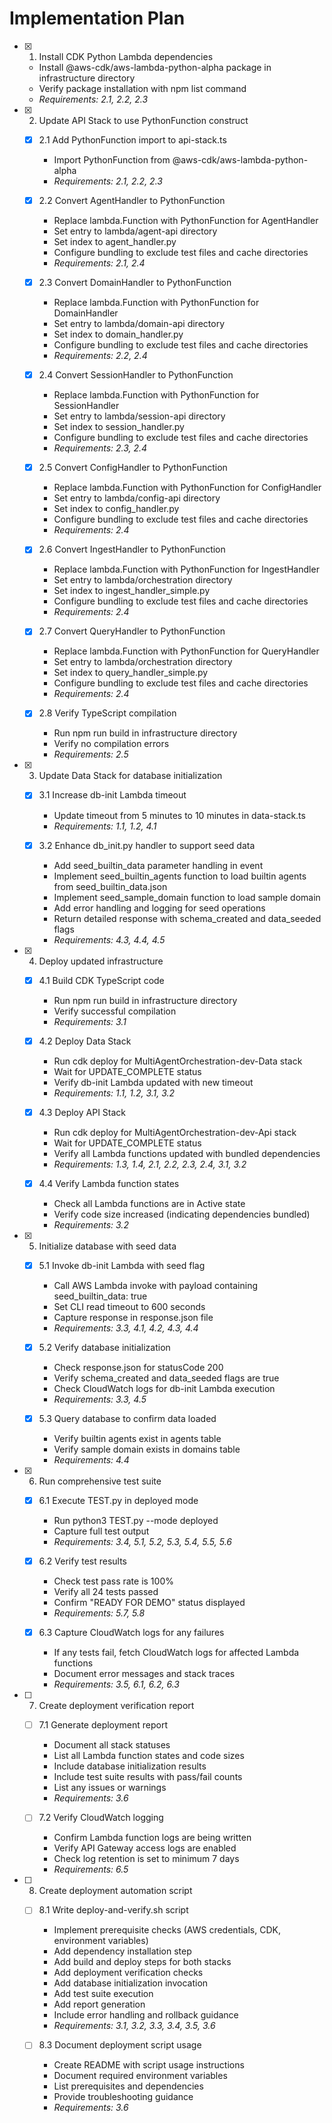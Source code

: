 # Implementation Plan

- [x] 1. Install CDK Python Lambda dependencies
  - Install @aws-cdk/aws-lambda-python-alpha package in infrastructure directory
  - Verify package installation with npm list command
  - _Requirements: 2.1, 2.2, 2.3_

- [x] 2. Update API Stack to use PythonFunction construct
  - [x] 2.1 Add PythonFunction import to api-stack.ts
    - Import PythonFunction from @aws-cdk/aws-lambda-python-alpha
    - _Requirements: 2.1, 2.2, 2.3_

  - [x] 2.2 Convert AgentHandler to PythonFunction
    - Replace lambda.Function with PythonFunction for AgentHandler
    - Set entry to lambda/agent-api directory
    - Set index to agent_handler.py
    - Configure bundling to exclude test files and cache directories
    - _Requirements: 2.1, 2.4_

  - [x] 2.3 Convert DomainHandler to PythonFunction
    - Replace lambda.Function with PythonFunction for DomainHandler
    - Set entry to lambda/domain-api directory
    - Set index to domain_handler.py
    - Configure bundling to exclude test files and cache directories
    - _Requirements: 2.2, 2.4_

  - [x] 2.4 Convert SessionHandler to PythonFunction
    - Replace lambda.Function with PythonFunction for SessionHandler
    - Set entry to lambda/session-api directory
    - Set index to session_handler.py
    - Configure bundling to exclude test files and cache directories
    - _Requirements: 2.3, 2.4_

  - [x] 2.5 Convert ConfigHandler to PythonFunction
    - Replace lambda.Function with PythonFunction for ConfigHandler
    - Set entry to lambda/config-api directory
    - Set index to config_handler.py
    - Configure bundling to exclude test files and cache directories
    - _Requirements: 2.4_

  - [x] 2.6 Convert IngestHandler to PythonFunction
    - Replace lambda.Function with PythonFunction for IngestHandler
    - Set entry to lambda/orchestration directory
    - Set index to ingest_handler_simple.py
    - Configure bundling to exclude test files and cache directories
    - _Requirements: 2.4_

  - [x] 2.7 Convert QueryHandler to PythonFunction
    - Replace lambda.Function with PythonFunction for QueryHandler
    - Set entry to lambda/orchestration directory
    - Set index to query_handler_simple.py
    - Configure bundling to exclude test files and cache directories
    - _Requirements: 2.4_

  - [x] 2.8 Verify TypeScript compilation
    - Run npm run build in infrastructure directory
    - Verify no compilation errors
    - _Requirements: 2.5_

- [x] 3. Update Data Stack for database initialization
  - [x] 3.1 Increase db-init Lambda timeout
    - Update timeout from 5 minutes to 10 minutes in data-stack.ts
    - _Requirements: 1.1, 1.2, 4.1_

  - [x] 3.2 Enhance db_init.py handler to support seed data
    - Add seed_builtin_data parameter handling in event
    - Implement seed_builtin_agents function to load builtin agents from seed_builtin_data.json
    - Implement seed_sample_domain function to load sample domain
    - Add error handling and logging for seed operations
    - Return detailed response with schema_created and data_seeded flags
    - _Requirements: 4.3, 4.4, 4.5_



- [x] 4. Deploy updated infrastructure
  - [x] 4.1 Build CDK TypeScript code
    - Run npm run build in infrastructure directory
    - Verify successful compilation
    - _Requirements: 3.1_

  - [x] 4.2 Deploy Data Stack
    - Run cdk deploy for MultiAgentOrchestration-dev-Data stack
    - Wait for UPDATE_COMPLETE status
    - Verify db-init Lambda updated with new timeout
    - _Requirements: 1.1, 1.2, 3.1, 3.2_

  - [x] 4.3 Deploy API Stack
    - Run cdk deploy for MultiAgentOrchestration-dev-Api stack
    - Wait for UPDATE_COMPLETE status
    - Verify all Lambda functions updated with bundled dependencies
    - _Requirements: 1.3, 1.4, 2.1, 2.2, 2.3, 2.4, 3.1, 3.2_

  - [x] 4.4 Verify Lambda function states
    - Check all Lambda functions are in Active state
    - Verify code size increased (indicating dependencies bundled)
    - _Requirements: 3.2_

- [x] 5. Initialize database with seed data
  - [x] 5.1 Invoke db-init Lambda with seed flag
    - Call AWS Lambda invoke with payload containing seed_builtin_data: true
    - Set CLI read timeout to 600 seconds
    - Capture response in response.json file
    - _Requirements: 3.3, 4.1, 4.2, 4.3, 4.4_

  - [x] 5.2 Verify database initialization
    - Check response.json for statusCode 200
    - Verify schema_created and data_seeded flags are true
    - Check CloudWatch logs for db-init Lambda execution
    - _Requirements: 3.3, 4.5_

  - [x] 5.3 Query database to confirm data loaded
    - Verify builtin agents exist in agents table
    - Verify sample domain exists in domains table
    - _Requirements: 4.4_

- [x] 6. Run comprehensive test suite
  - [x] 6.1 Execute TEST.py in deployed mode
    - Run python3 TEST.py --mode deployed
    - Capture full test output
    - _Requirements: 3.4, 5.1, 5.2, 5.3, 5.4, 5.5, 5.6_

  - [x] 6.2 Verify test results
    - Check test pass rate is 100%
    - Verify all 24 tests passed
    - Confirm "READY FOR DEMO" status displayed
    - _Requirements: 5.7, 5.8_

  - [x] 6.3 Capture CloudWatch logs for any failures
    - If any tests fail, fetch CloudWatch logs for affected Lambda functions
    - Document error messages and stack traces
    - _Requirements: 3.5, 6.1, 6.2, 6.3_

- [ ] 7. Create deployment verification report
  - [ ] 7.1 Generate deployment report
    - Document all stack statuses
    - List all Lambda function states and code sizes
    - Include database initialization results
    - Include test suite results with pass/fail counts
    - List any issues or warnings
    - _Requirements: 3.6_

  - [ ] 7.2 Verify CloudWatch logging
    - Confirm Lambda function logs are being written
    - Verify API Gateway access logs are enabled
    - Check log retention is set to minimum 7 days
    - _Requirements: 6.5_

- [ ] 8. Create deployment automation script
  - [ ] 8.1 Write deploy-and-verify.sh script
    - Implement prerequisite checks (AWS credentials, CDK, environment variables)
    - Add dependency installation step
    - Add build and deploy steps for both stacks
    - Add deployment verification checks
    - Add database initialization invocation
    - Add test suite execution
    - Add report generation
    - Include error handling and rollback guidance
    - _Requirements: 3.1, 3.2, 3.3, 3.4, 3.5, 3.6_



  - [ ] 8.3 Document deployment script usage
    - Create README with script usage instructions
    - Document required environment variables
    - List prerequisites and dependencies
    - Provide troubleshooting guidance
    - _Requirements: 3.6_
